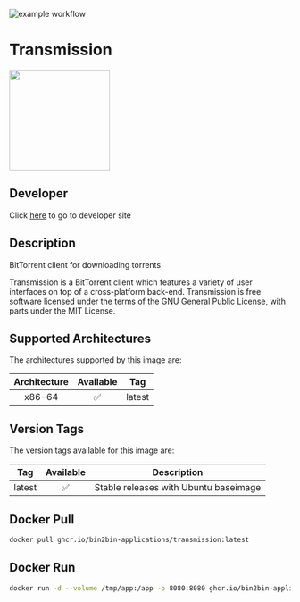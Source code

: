 ![example workflow](https://github.com/bin2bin-applications/transmission/actions/workflows/docker-image.yml/badge.svg)

<h1 id="app:name">Transmission</h1>

<img id="app:logo" src="https://cdn.jsdelivr.net/gh/bin2bin-applications/transmission@master/logo.webp" width="180" height="180"></img>

## Developer

<p>Click <a id="app:developer" href="https://transmissionbt.com/">here</a> to go to developer site</p>

## Description

<p id="app:short-description">BitTorrent client for downloading torrents</p>

<p id="app:long-description">Transmission is a BitTorrent client which features a variety of user interfaces on top of a cross-platform back-end. Transmission is free software licensed under the terms of the GNU General Public License, with parts under the MIT License.</p>

## Supported Architectures

The architectures supported by this image are:

| Architecture | Available | Tag    |
| :----------: | :-------: | ------ |
|    x86-64    |    ✅     | latest |

## Version Tags

The version tags available for this image are:

|  Tag   | Available | Description                           |
| :----: | :-------: | ------------------------------------- |
| latest |    ✅     | Stable releases with Ubuntu baseimage |

## Docker Pull

```bash
docker pull ghcr.io/bin2bin-applications/transmission:latest
```

## Docker Run

```bash
docker run -d --volume /tmp/app:/app -p 8080:8080 ghcr.io/bin2bin-applications/transmission:latest
```
